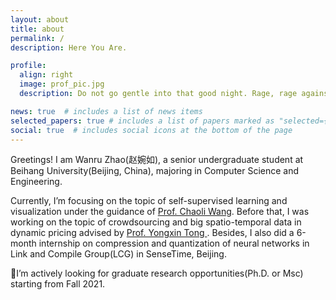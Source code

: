 ```yaml
---
layout: about
title: about
permalink: /
description: Here You Are.

profile:
  align: right
  image: prof_pic.jpg
  description: Do not go gentle into that good night. Rage, rage against the dying of the light. —— Dylan Thomas

news: true  # includes a list of news items
selected_papers: true # includes a list of papers marked as "selected={true}"
social: true  # includes social icons at the bottom of the page
---
```


Greetings! I am Wanru Zhao(赵婉如), a senior undergraduate student at Beihang University(Beijing, China), majoring in Computer Science and Engineering. 

Currently, I’m focusing on the topic of self-supervised learning and visualization under the guidance of [Prof. Chaoli Wang](http://sites.nd.edu/chaoli-wang/). Before that, I was working on the topic of crowdsourcing and big spatio-temporal data in dynamic pricing advised by [Prof. Yongxin Tong ](http://sites.nlsde.buaa.edu.cn/~yxtong/). Besides, I also did a 6-month internship on compression and quantization of neural networks in Link and Compile Group(LCG)  in SenseTime, Beijing.

🌟I’m actively looking for graduate research opportunities(Ph.D. or Msc) starting from Fall 2021. 

